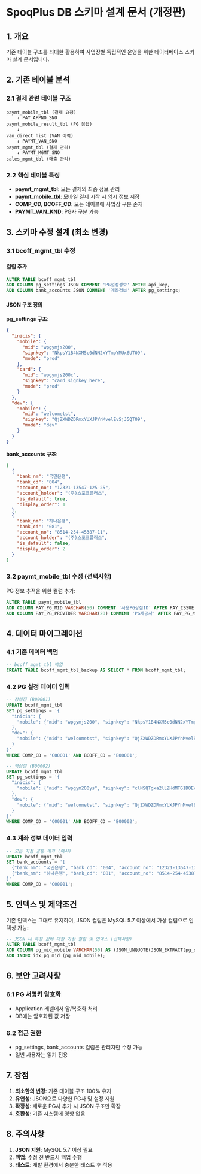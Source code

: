 # SpoqPlus DB 스키마 설계 문서 (개정판)

## 1. 개요
기존 테이블 구조를 최대한 활용하여 사업장별 독립적인 운영을 위한 데이터베이스 스키마 설계 문서입니다.

## 2. 기존 테이블 분석

### 2.1 결제 관련 테이블 구조
```
paymt_mobile_tbl (결제 요청)
    ↓ PAY_APPNO_SNO
paymt_mobile_result_tbl (PG 응답)
    ↓ 
van_direct_hist (VAN 이력)
    ↓ PAYMT_VAN_SNO
paymt_mgmt_tbl (결제 관리)
    ↓ PAYMT_MGMT_SNO
sales_mgmt_tbl (매출 관리)
```

### 2.2 핵심 테이블 특징
- **paymt_mgmt_tbl**: 모든 결제의 최종 정보 관리
- **paymt_mobile_tbl**: 모바일 결제 시작 시 임시 정보 저장
- **COMP_CD, BCOFF_CD**: 모든 테이블에 사업장 구분 존재
- **PAYMT_VAN_KND**: PG사 구분 가능

## 3. 스키마 수정 설계 (최소 변경)

### 3.1 bcoff_mgmt_tbl 수정

#### 컬럼 추가
```sql
ALTER TABLE bcoff_mgmt_tbl
ADD COLUMN pg_settings JSON COMMENT 'PG설정정보' AFTER api_key,
ADD COLUMN bank_accounts JSON COMMENT '계좌정보' AFTER pg_settings;
```

#### JSON 구조 정의

**pg_settings 구조**:
```json
{
  "inicis": {
    "mobile": {
      "mid": "wpgymjs200",
      "signkey": "NkpsY1B4NXM5c0dNN2xYTmpYMUx6UT09",
      "mode": "prod"
    },
    "card": {
      "mid": "wpgymjs200c",
      "signkey": "card_signkey_here",
      "mode": "prod"
    }
  },
  "dev": {
    "mobile": {
      "mid": "welcometst",
      "signkey": "QjZXWDZDRmxYUXJPYnMvelEvSjJ5QT09",
      "mode": "dev"
    }
  }
}
```

**bank_accounts 구조**:
```json
[
  {
    "bank_nm": "국민은행",
    "bank_cd": "004",
    "account_no": "12321-13547-125-25",
    "account_holder": "(주)스포크플러스",
    "is_default": true,
    "display_order": 1
  },
  {
    "bank_nm": "하나은행",
    "bank_cd": "081",
    "account_no": "8514-254-45387-11",
    "account_holder": "(주)스포크플러스",
    "is_default": false,
    "display_order": 2
  }
]
```

### 3.2 paymt_mobile_tbl 수정 (선택사항)

PG 정보 추적을 위한 컬럼 추가:
```sql
ALTER TABLE paymt_mobile_tbl
ADD COLUMN PAY_PG_MID VARCHAR(50) COMMENT '사용PG상점ID' AFTER PAY_ISSUE,
ADD COLUMN PAY_PG_PROVIDER VARCHAR(20) COMMENT 'PG제공사' AFTER PAY_PG_MID;
```

## 4. 데이터 마이그레이션

### 4.1 기존 데이터 백업
```sql
-- bcoff_mgmt_tbl 백업
CREATE TABLE bcoff_mgmt_tbl_backup AS SELECT * FROM bcoff_mgmt_tbl;
```

### 4.2 PG 설정 데이터 입력
```sql
-- 잠실점 (B00001)
UPDATE bcoff_mgmt_tbl 
SET pg_settings = '{
  "inicis": {
    "mobile": {"mid": "wpgymjs200", "signkey": "NkpsY1B4NXM5c0dNN2xYTmpYMUx6UT09", "mode": "prod"}
  },
  "dev": {
    "mobile": {"mid": "welcometst", "signkey": "QjZXWDZDRmxYUXJPYnMvelEvSjJ5QT09", "mode": "dev"}
  }
}'
WHERE COMP_CD = 'C00001' AND BCOFF_CD = 'B00001';

-- 역삼점 (B00002)
UPDATE bcoff_mgmt_tbl 
SET pg_settings = '{
  "inicis": {
    "mobile": {"mid": "wpgym200ys", "signkey": "clNSQTgxa2lLZHdMTG1DOEVaME5QZz09", "mode": "prod"}
  },
  "dev": {
    "mobile": {"mid": "welcometst", "signkey": "QjZXWDZDRmxYUXJPYnMvelEvSjJ5QT09", "mode": "dev"}
  }
}'
WHERE COMP_CD = 'C00001' AND BCOFF_CD = 'B00002';
```

### 4.3 계좌 정보 데이터 입력
```sql
-- 모든 지점 공통 계좌 (예시)
UPDATE bcoff_mgmt_tbl 
SET bank_accounts = '[
  {"bank_nm": "국민은행", "bank_cd": "004", "account_no": "12321-13547-125-25", "account_holder": "(주)스포크플러스", "is_default": true, "display_order": 1},
  {"bank_nm": "하나은행", "bank_cd": "081", "account_no": "8514-254-45387-11", "account_holder": "(주)스포크플러스", "is_default": false, "display_order": 2}
]'
WHERE COMP_CD = 'C00001';
```

## 5. 인덱스 및 제약조건

기존 인덱스는 그대로 유지하며, JSON 컬럼은 MySQL 5.7 이상에서 가상 컬럼으로 인덱싱 가능:

```sql
-- JSON 내 특정 값에 대한 가상 컬럼 및 인덱스 (선택사항)
ALTER TABLE bcoff_mgmt_tbl
ADD COLUMN pg_mid_mobile VARCHAR(50) AS (JSON_UNQUOTE(JSON_EXTRACT(pg_settings, '$.inicis.mobile.mid'))) VIRTUAL,
ADD INDEX idx_pg_mid (pg_mid_mobile);
```

## 6. 보안 고려사항

### 6.1 PG 서명키 암호화
- Application 레벨에서 암/복호화 처리
- DB에는 암호화된 값 저장

### 6.2 접근 권한
- pg_settings, bank_accounts 컬럼은 관리자만 수정 가능
- 일반 사용자는 읽기 전용

## 7. 장점

1. **최소한의 변경**: 기존 테이블 구조 100% 유지
2. **유연성**: JSON으로 다양한 PG사 및 설정 지원
3. **확장성**: 새로운 PG사 추가 시 JSON 구조만 확장
4. **호환성**: 기존 시스템에 영향 없음

## 8. 주의사항

1. **JSON 지원**: MySQL 5.7 이상 필요
2. **백업**: 수정 전 반드시 백업 수행
3. **테스트**: 개발 환경에서 충분한 테스트 후 적용
